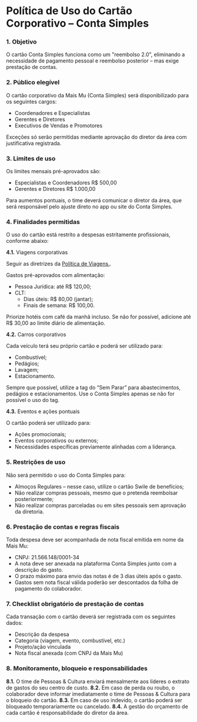 # Política de Uso do Cartão Corporativo – Conta Simples

### 1. Objetivo

O cartão Conta Simples funciona como um "reembolso 2.0", eliminando a necessidade de pagamento pessoal e reembolso posterior – mas exige prestação de contas.

### 2. Público elegível

O cartão corporativo da Mais Mu (Conta Simples) será disponibilizado para os seguintes cargos:

 - Coordenadores e Especialistas
 - Gerentes e Diretores
 - Executivos de Vendas e Promotores

Exceções só serão permitidas mediante aprovação do diretor da área com justificativa registrada.

### 3. Limites de uso

Os limites mensais pré-aprovados são:

 - Especialistas e Coordenadores R$ 500,00
 - Gerentes e Diretores R$ 1.000,00

Para aumentos pontuais, o time deverá comunicar o diretor da área, que será responsável pelo ajuste direto no app ou site do Conta Simples.

### 4. Finalidades permitidas

O uso do cartão está restrito a despesas estritamente profissionais, conforme abaixo:

**4.1.** Viagens corporativas

Seguir as diretrizes da [Política de Viagens.](https://maismu-br.github.io/rh/regras_rh/#viagens-pela-mais-mu).

Gastos pré-aprovados com alimentação:

 - Pessoa Jurídica: até R$ 120,00;
 - CLT: 
     - Dias úteis: R$ 80,00 (jantar);
     - Finais de semana: R$ 100,00.

Priorize hotéis com café da manhã incluso. Se não for possível, adicione até R$ 30,00 ao limite diário de alimentação.

**4.2.** Carros corporativos

Cada veículo terá seu próprio cartão e poderá ser utilizado para:

 - Combustível;
 - Pedágios;
 - Lavagem;
 - Estacionamento.

Sempre que possível, utilize a tag do “Sem Parar” para abastecimentos, pedágios e estacionamentos. Use o Conta Simples apenas se não for possível o uso do tag.

**4.3.** Eventos e ações pontuais

O cartão poderá ser utilizado para:

 - Ações promocionais;
 - Eventos corporativos ou externos;
 - Necessidades específicas previamente alinhadas com a liderança.

### 5. Restrições de uso

Não será permitido o uso do Conta Simples para:

 - Almoços Regulares – nesse caso, utilize o cartão Swile de benefícios;
 - Não realizar compras pessoais, mesmo que o pretenda reembolsar posteriormente;
 - Não realizar compras parceladas ou em sites pessoais sem aprovação da diretoria.

### 6. Prestação de contas e regras fiscais

Toda despesa deve ser acompanhada de nota fiscal emitida em nome da Mais Mu:

 - CNPJ: 21.566.148/0001-34
 - A nota deve ser anexada na plataforma Conta Simples junto com a descrição do gasto.
 - O prazo máximo para envio das notas é de 3 dias úteis após o gasto.
 - Gastos sem nota fiscal válida poderão ser descontados da folha de pagamento do colaborador.

### 7. Checklist obrigatório de prestação de contas

Cada transação com o cartão deverá ser registrada com os seguintes dados:

 - Descrição da despesa
 - Categoria (viagem, evento, combustível, etc.)
 - Projeto/ação vinculada
 - Nota fiscal anexada (com CNPJ da Mais Mu)

### 8. Monitoramento, bloqueio e responsabilidades

**8.1.** O time de Pessoas & Cultura enviará mensalmente aos líderes o extrato de gastos do seu centro de custo.
**8.2.** Em caso de perda ou roubo, o colaborador deve informar imediatamente o time de Pessoas & Cultura para o bloqueio do cartão.
**8.3.** Em caso de uso indevido, o cartão poderá ser bloqueado temporariamente ou cancelado.
**8.4.** A gestão do orçamento de cada cartão é responsabilidade do diretor da área.